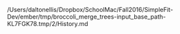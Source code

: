 /Users/daltonellis/Dropbox/SchoolMac/Fall2016/SimpleFit-Dev/ember/tmp/broccoli_merge_trees-input_base_path-KL7FGK78.tmp/2/History.md